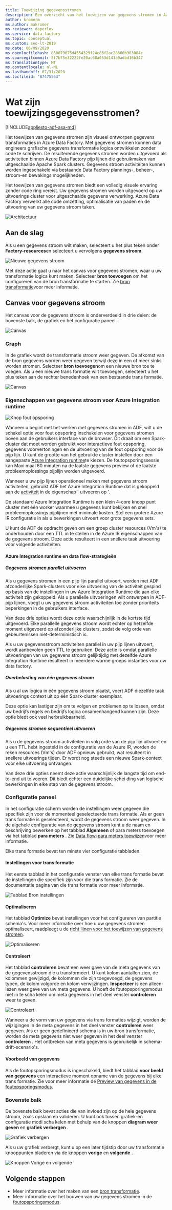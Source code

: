 ```yaml
---
title: Toewijzing gegevensstromen
description: Een overzicht van het toewijzen van gegevens stromen in Azure Data Factory
author: kromerm
ms.author: makromer
ms.reviewer: daperlov
ms.service: data-factory
ms.topic: conceptual
ms.custom: seo-lt-2019
ms.date: 06/09/2020
ms.openlocfilehash: 850879675d4554329f24c86f2ac28660b303084c
ms.sourcegitcommit: 5f7b75e32222fe20ac68a053d141a0adbd16b347
ms.translationtype: MT
ms.contentlocale: nl-NL
ms.lasthandoff: 07/31/2020
ms.locfileid: "87475563"
---
```

# <a name="what-are-mapping-data-flows"></a>Wat zijn toewijzingsgegevensstromen?

[!INCLUDE[appliesto-adf-asa-md](includes/appliesto-adf-asa-md.md)]

Het toewijzen van gegevens stromen zijn visueel ontworpen gegevens transformaties in Azure Data Factory. Met gegevens stromen kunnen data engineers grafische gegevens transformatie logica ontwikkelen zonder code te schrijven. De resulterende gegevens stromen worden uitgevoerd als activiteiten binnen Azure Data Factory pijp lijnen die gebruikmaken van uitgeschaalde Apache Spark clusters. Gegevens stroom activiteiten kunnen worden ingeschakeld via bestaande Data Factory plannings-, beheer-, stroom-en bewakings mogelijkheden.

Het toewijzen van gegevens stromen biedt een volledig visuele ervaring zonder code ring vereist. Uw gegevens stromen worden uitgevoerd op uw uitvoerings cluster voor uitgeschaalde gegevens verwerking. Azure Data Factory verwerkt alle code omzetting, optimalisatie van paden en de uitvoering van uw gegevens stroom taken.

![Architectuur](media/data-flow/adf-data-flows.png "Architectuur")

## <a name="getting-started"></a>Aan de slag

Als u een gegevens stroom wilt maken, selecteert u het plus teken onder **Factory-resources**en selecteert u vervolgens **gegevens stroom**. 

![Nieuwe gegevens stroom](media/data-flow/newdataflow2.png "nieuwe gegevens stroom")

Met deze actie gaat u naar het canvas voor gegevens stromen, waar u uw transformatie logica kunt maken. Selecteer **bron toevoegen** om het configureren van de bron transformatie te starten. Zie [bron transformatie](data-flow-source.md)voor meer informatie.

## <a name="data-flow-canvas"></a>Canvas voor gegevens stroom

Het canvas voor de gegevens stroom is onderverdeeld in drie delen: de bovenste balk, de grafiek en het configuratie paneel. 

![Canvas](media/data-flow/canvas1.png "Canvas")

### <a name="graph"></a>Graph

In de grafiek wordt de transformatie stroom weer gegeven. De afkomst van de bron gegevens worden weer gegeven terwijl deze in een of meer sinks worden stromen. Selecteer **bron toevoegen**om een nieuwe bron toe te voegen. Als u een nieuwe trans formatie wilt toevoegen, selecteert u het plus teken aan de rechter benedenhoek van een bestaande trans formatie.

![Canvas](media/data-flow/canvas2.png "Canvas")

### <a name="azure-integration-runtime-data-flow-properties"></a>Eigenschappen van gegevens stroom voor Azure Integration runtime

![Knop fout opsporing](media/data-flow/debugbutton.png "Knop fout opsporing")

Wanneer u begint met het werken met gegevens stromen in ADF, wilt u de schakel optie voor fout opsporing inschakelen voor gegevens stromen boven aan de gebruikers interface van de browser. Dit draait om een Spark-cluster dat moet worden gebruikt voor interactieve fout opsporing, gegevens voorvertoningen en de uitvoering van de fout opsporing voor de pijp lijn. U kunt de grootte van het gebruikte cluster instellen door een aangepaste [Azure Integration runtime](concepts-integration-runtime.md)te kiezen. De foutopsporingssessie kan Maxi maal 60 minuten na de laatste gegevens preview of de laatste probleemoplossings pijplijn worden uitgevoerd.

Wanneer u uw pijp lijnen operationeel maken met gegevens stroom activiteiten, gebruikt ADF het Azure Integration Runtime dat is gekoppeld aan de [activiteit](control-flow-execute-data-flow-activity.md) in de eigenschap ' uitvoeren op '.

De standaard Azure Integration Runtime is een klein 4-core knoop punt cluster met één worker waarmee u gegevens kunt bekijken en snel probleemoplossings pijplijnen met minimale kosten. Stel een grotere Azure IR configuratie in als u bewerkingen uitvoert voor grote gegevens sets.

U kunt de ADF de opdracht geven om een groep cluster resources (Vm's) te onderhouden door een TTL in te stellen in de Azure IR eigenschappen van de gegevens stroom. Deze actie resulteert in een snellere taak uitvoering voor volgende activiteiten.

#### <a name="azure-integration-runtime-and-data-flow-strategies"></a>Azure Integration runtime en data flow-strategieën

##### <a name="execute-data-flows-in-parallel"></a>Gegevens stromen parallel uitvoeren

Als u gegevens stromen in een pijp lijn parallel uitvoert, worden met ADF afzonderlijke Spark-clusters voor elke uitvoering van de activiteit gespind op basis van de instellingen in uw Azure Integration Runtime die aan elke activiteit zijn gekoppeld. Als u parallelle uitvoeringen wilt ontwerpen in ADF-pijp lijnen, voegt u uw gegevens stroom activiteiten toe zonder prioriteits beperkingen in de gebruikers interface.

Van deze drie opties wordt deze optie waarschijnlijk in de kortste tijd uitgevoerd. Elke parallelle gegevens stroom wordt echter op hetzelfde moment uitgevoerd op afzonderlijke clusters, zodat de volg orde van gebeurtenissen niet-deterministisch is.

Als u uw gegevensstroom activiteiten parallel in uw pijp lijnen uitvoert, wordt aanbevolen geen TTL te gebruiken. Deze actie is omdat parallelle uitvoeringen van uw gegevens stroom gelijktijdig met dezelfde Azure Integration Runtime resulteert in meerdere warme groeps instanties voor uw data factory.

##### <a name="overload-single-data-flow"></a>Overbelasting van één gegevens stroom

Als u al uw logica in één gegevens stroom plaatst, voert ADF diezelfde taak uitvoerings context uit op één Spark-cluster exemplaar.

Deze optie kan lastiger zijn om te volgen en problemen op te lossen, omdat uw bedrijfs regels en bedrijfs logica onsamenhangend kunnen zijn. Deze optie biedt ook veel herbruikbaarheid.

##### <a name="execute-data-flows-sequentially"></a>Gegevens stromen sequentieel uitvoeren

Als u de gegevens stroom activiteiten in volg orde van de pijp lijn uitvoert en u een TTL hebt ingesteld in de configuratie van de Azure IR, worden de reken resources (Vm's) door ADF opnieuw gebruikt, wat resulteert in snellere uitvoerings tijden. Er wordt nog steeds een nieuwe Spark-context voor elke uitvoering ontvangen.

Van deze drie opties neemt deze actie waarschijnlijk de langste tijd om end-to-end uit te voeren. Dit biedt echter een duidelijke schei ding van logische bewerkingen in elke stap van de gegevens stroom.

### <a name="configuration-panel"></a>Configuratie paneel

In het configuratie scherm worden de instellingen weer gegeven die specifiek zijn voor de momenteel geselecteerde trans formatie. Als er geen trans formatie is geselecteerd, wordt de gegevens stroom weer gegeven. In de algehele configuratie van de gegevens stroom kunt u de naam en beschrijving bewerken op het tabblad **Algemeen** of para meters toevoegen via het tabblad **para meters** . Zie [Data flow-para meters toewijzen](parameters-data-flow.md)voor meer informatie.

Elke trans formatie bevat ten minste vier configuratie tabbladen.

#### <a name="transformation-settings"></a>Instellingen voor trans formatie

Het eerste tabblad in het configuratie venster van elke trans formatie bevat de instellingen die specifiek zijn voor die trans formatie. Zie de documentatie pagina van die trans formatie voor meer informatie.

![Tabblad Bron instellingen](media/data-flow/source1.png "Tabblad Bron instellingen")

#### <a name="optimize"></a>Optimaliseren

Het tabblad **Optimize** bevat instellingen voor het configureren van partitie schema's. Voor meer informatie over hoe u uw gegevens stromen optimaliseert, raadpleegt u de [richt lijnen voor het toewijzen van gegevens stromen](concepts-data-flow-performance.md).

![Optimaliseren](media/data-flow/optimize.png "Optimaliseren")

#### <a name="inspect"></a>Controleert

Het tabblad **controleren** bevat een weer gave van de meta gegevens van de gegevensstroom die u transformeert. U kunt kolom aantallen zien, de kolommen gewijzigd, de kolommen die zijn toegevoegd, de gegevens typen, de kolom volgorde en kolom verwijzingen. **Inspecteer** is een alleen-lezen weer gave van uw meta gegevens. U hoeft de foutopsporingsmodus niet in te scha kelen om meta gegevens in het deel venster **controleren** weer te geven.

![Controleert](media/data-flow/inspect1.png "Controleert")

Wanneer u de vorm van uw gegevens via trans formaties wijzigt, worden de wijzigingen in de meta gegevens in het deel venster **controleren** weer gegeven. Als er geen gedefinieerd schema is in uw bron transformatie, worden de meta gegevens niet weer gegeven in het deel venster **controleren** . Het ontbreken van meta gegevens is gebruikelijk in schema-drift-scenario's.

#### <a name="data-preview"></a>Voorbeeld van gegevens

Als de foutopsporingsmodus is ingeschakeld, biedt het tabblad **voor beeld van gegevens** een interactieve moment opname van de gegevens bij elke trans formatie. Zie voor meer informatie de [Preview van gegevens in de foutopsporingsmodus](concepts-data-flow-debug-mode.md#data-preview).

### <a name="top-bar"></a>Bovenste balk

De bovenste balk bevat acties die van invloed zijn op de hele gegevens stroom, zoals opslaan en valideren. U kunt ook tussen grafiek-en configuratie modi scha kelen met behulp van de knoppen **diagram weer geven** en **grafiek verbergen** .

![Grafiek verbergen](media/data-flow/hideg.png "Grafiek verbergen")

Als u uw grafiek verbergt, kunt u op een later tijdstip door uw transformatie knooppunten bladeren via de knoppen **vorige** en **volgende** .

![Knoppen Vorige en volgende](media/data-flow/showhide.png "knoppen Vorige en volgende")

## <a name="next-steps"></a>Volgende stappen

* Meer informatie over het maken van een [bron transformatie](data-flow-source.md).
* Meer informatie over het bouwen van uw gegevens stromen in de [foutopsporingsmodus](concepts-data-flow-debug-mode.md).
